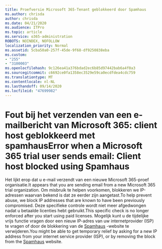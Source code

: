 ```yaml
---
title: Proefversie Microsoft 365-Tenant geblokkeerd door Spamhaus
ms.author: chrisda
author: chrisda
ms.date: 04/21/2020
ms.audience: ITPro
ms.topic: article
ms.service: o365-administration
ROBOTS: NOINDEX, NOFOLLOW
localization_priority: Normal
ms.assetid: 5cba50a0-257f-45de-9f68-df9250838eba
ms.custom:
- "255"
- "3100003"
ms.openlocfilehash: 9c126ea41a376bdad2ec6b85d97442bab6a4f0a3
ms.sourcegitcommit: c6692ce0fa1358ec3529e59ca0ecdfdea4cdc759
ms.translationtype: MT
ms.contentlocale: nl-NL
ms.lasthandoff: 09/14/2020
ms.locfileid: "47699982"
---
```

# <a name="error-when-a-microsoft-365-trial-user-sends-email-client-host-blocked-using-spamhaus"></a><span data-ttu-id="0bd1a-102">Fout bij het verzenden van een e-mailbericht van Microsoft 365: client host geblokkeerd met spamhaus</span><span class="sxs-lookup"><span data-stu-id="0bd1a-102">Error when a Microsoft 365 trial user sends email: Client host blocked using Spamhaus</span></span>

<span data-ttu-id="0bd1a-103">Het lijkt erop dat u e-mail verzendt van een nieuwe Microsoft 365-proef organisatie.</span><span class="sxs-lookup"><span data-stu-id="0bd1a-103">It appears that you are sending email from a new Microsoft 365 trial organization.</span></span> <span data-ttu-id="0bd1a-104">Om misbruik te helpen voorkomen, blokkeren we IP-adressen waarvan bekend is dat ze eerder zijn aangetast.</span><span class="sxs-lookup"><span data-stu-id="0bd1a-104">To help prevent abuse, we block IP addresses that are known to have been previously compromised.</span></span> <span data-ttu-id="0bd1a-105">Deze specifieke controle wordt niet meer afgedwongen nadat u betaalde licenties hebt gebruikt.</span><span class="sxs-lookup"><span data-stu-id="0bd1a-105">This specific check is no longer enforced after you start using paid licenses.</span></span> <span data-ttu-id="0bd1a-106">Mogelijk kunt u de tijdelijke vrijs functie vragen door een nieuw IP-adres van uw internetprovider (ISP) te vragen of door de blokkering van de [Spamhaus](https://go.microsoft.com/fwlink/p/?linkid=123245) -website te verwijderen.</span><span class="sxs-lookup"><span data-stu-id="0bd1a-106">You might be able to get temporary relief by asking for a new IP address from your internet service provider (ISP), or by removing the block from the [Spamhaus](https://go.microsoft.com/fwlink/p/?linkid=123245) website.</span></span>
